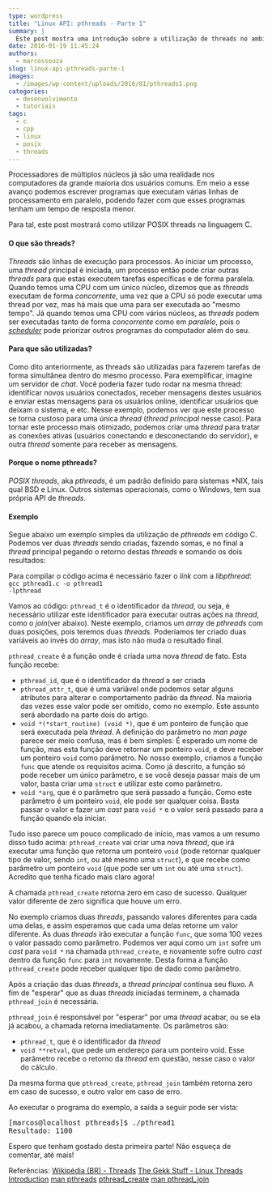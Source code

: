 ```yaml
---
type: wordpress
title: "Linux API: pthreads - Parte 1"
summary: |
  Este post mostra uma introdução sobre a utilização de threads no ambiente Linux.
date: 2016-01-19 11:45:24
authors:
  - marcossouza
slug: linux-api-pthreads-parte-1
images:
  - /images/wp-content/uploads/2016/01/pthreads1.png
categories:
  - desenvolvimento
  - tutoriais
tags:
  - c
  - cpp
  - linux
  - posix
  - threads
---
```


Processadores de múltiplos núcleos já são uma realidade nos computadores da grande maioria dos usuários comuns. Em meio a esse avanço podemos escrever programas que executam várias linhas de processamento em paralelo, podendo fazer com que esses programas tenham um tempo de resposta menor.

Para tal, este post mostrará como utilizar POSIX threads na linguagem C.
<h4>O que são threads?</h4>
<em>Threads</em> são linhas de execução para processos. Ao iniciar um processo, uma <em>thread</em> principal é iniciada, um processo então pode criar outras <em>threads</em> para que estas executem tarefas específicas e de forma paralela. Quando temos uma CPU com um único núcleo, dizemos que as <em>threads</em> executam de forma <em>concorrente</em>, uma vez que a CPU só pode executar uma thread por vez, mas há mais que uma para ser executada ao "mesmo tempo". Já quando temos uma CPU com vários núcleos, as <em>threads</em> podem ser executadas tanto de forma <em>concorrente</em> como em <em>paralelo</em>, pois o <a href="https://pt.wikipedia.org/wiki/Escalonamento_de_processos" target="_blank"><em>scheduler</em></a> pode priorizar outros programas do computador além do seu.

<!--more-->

<h4>Para que são utilizadas?</h4>
Como dito anteriormente, as threads são utilizadas para fazerem tarefas de forma simultânea dentro do mesmo processo. Para exemplificar, imagine um servidor de <em>chat</em>. Você poderia fazer tudo rodar na mesma thread: identificar novos usuários conectados, receber mensagens destes usuários e enviar estas mensagens para os usuários online, identificar usuários que deixam o sistema, e etc. Nesse exemplo, podemos ver que este processo se torna custoso para uma única <em>thread</em> (<em>thread principal</em> nesse caso). Para tornar este processo mais otimizado, podemos criar uma <em>thread</em> para tratar as conexões ativas (usuários conectando e desconectando do servidor), e outra <em>thread</em> somente para receber as mensagens.
<h4>Porque o nome pthreads?</h4>
<em>POSIX threads</em>, aka <em>pthreads</em>, é um padrão definido para sistemas *NIX, tais qual BSD e Linux. Outros sistemas operacionais, como o Windows, tem sua própria API de <em>threads</em>.
<h4>Exemplo</h4>
Segue abaixo um exemplo simples da utilização de <em>pthreads</em> em código C. Podemos ver duas <em>threads</em> sendo criadas, fazendo somas, e no final a <em>thread</em> principal pegando o retorno destas <em>threads</em> e somando os dois resultados:
<script src="//gistfy-app.herokuapp.com/github/ButecoOpenSource/exemplos/exemplos_c/pthreads/pthread1.c" type="text/javascript"></script>

Para compilar o código acima é necessário fazer o <em>link</em> com a <em>libpthread</em>:
<code>gcc pthread1.c -o pthread1 -lpthread</code>

Vamos ao código:
<code>pthread_t</code> é o identificador da <em>thread</em>, ou seja, é necessário utilizar este identificador para executar outras ações na <em>thread</em>, como o <em>join</em>(ver abaixo). Neste exemplo, criamos um <em>array</em> de <em>pthreads</em> com duas posições, pois teremos duas <em>threads</em>. Poderíamos ter criado duas variáveis ao invés do <em>array</em>, mas isto não muda o resultado final.

<code>pthread_create</code> é a função onde é criada uma nova <em>thread</em> de fato. Esta função recebe:
* <code>pthread_id</code>, que é o identificador da <em>thread</em> a ser criada
* <code>pthread_attr_t</code>, que é uma variável onde podemos setar alguns atributos para alterar o comportamento padrão da <em>thread</em>. Na maioria das vezes esse valor pode ser omitido, como no exemplo. Este assunto será abordado na parte dois do artigo.
* <code>void *(*start_routine) (void *)</code>, que é um ponteiro de função que será executada pela <em>thread</em>. A definição do parâmetro no <em>man page</em> parece ser meio confusa, mas é bem simples: É esperado um nome de função, mas esta função deve retornar um ponteiro <code>void</code>, e deve receber um ponteiro <code>void</code> como parâmetro. No nosso exemplo, criamos a função <code>func</code> que atende os requisitos acima. Como já descrito, a função só pode receber um único parâmetro, e se você deseja passar mais de um valor, basta criar uma <code>struct</code> e utilizar este como parâmetro.
* <code>void *arg</code>, que é o parâmetro que será passado a função. Como este parâmetro é um ponteiro <code>void</code>, ele pode ser qualquer coisa. Basta passar o valor e fazer um <em>cast</em> para <code>void *</code> e o valor será passado para a função quando ela iniciar.

Tudo isso parece um pouco complicado de início, mas vamos a um resumo disso tudo acima:
<code>pthread_create</code> vai criar uma nova <em>thread</em>, que irá executar uma função que retorna um ponteiro <code>void</code> (pode retornar qualquer tipo de valor, sendo <code>int</code>, ou até mesmo uma <code>struct</code>), e que recebe como parâmetro um ponteiro <code>void</code> (que pode ser um <code>int</code> ou até uma <code>struct</code>). Acredito que tenha ficado mais claro agora!

A chamada <code>pthread_create</code> retorna zero em caso de sucesso. Qualquer valor diferente de zero significa que houve um erro.

No exemplo criamos duas <em>threads</em>, passando valores diferentes para cada uma delas, e assim esperamos que cada uma delas retorne um valor diferente. As duas <em>threads</em> irão executar a função <code>func</code>, que soma 100 vezes o valor passado como parâmetro. Podemos ver aqui como um <code>int</code> sofre um <em>cast</em> para <code>void *</code> na chamada <code>pthread_create</code>, e novamente sofre outro <em>cast</em> dentro da função <code>func</code> para <code>int</code> novamente. Desta forma a função <code>pthread_create</code> pode receber qualquer tipo de dado como parâmetro.

Após a criação das duas <em>threads</em>, a <em>thread principal</em> continua seu fluxo. A fim de "esperar" que as duas <em>threads</em> iniciadas terminem, a chamada <code>pthread_join</code> é necessária.

<code>pthread_join</code> é responsável por "esperar" por uma <em>thread</em> acabar, ou se ela já acabou, a chamada retorna imediatamente. Os parâmetros são:
* <code>pthread_t</code>, que é o identificador da <em>thread</em>
* <code>void **retval</code>, que pede um endereço para um ponteiro void. Esse parâmetro recebe o retorno da <em>thread</em> em questão, nesse caso o valor do cálculo.

Da mesma forma que <code>pthread_create</code>, <code>pthread_join</code> também retorna zero em caso de sucesso, e outro valor em caso de erro.

Ao executar o programa do exemplo, a saída a seguir pode ser vista:
<pre>[marcos@localhost pthreads]$ ./pthread1
Resultado: 1100</pre>

Espero que tenham gostado desta primeira parte! Não esqueça de comentar, até mais!

Referências:
<a href="https://pt.wikipedia.org/wiki/Thread_(ci%C3%AAncia_da_computa%C3%A7%C3%A3o)" target="_blank">Wikipédia (BR) - Threads</a>
<a href="http://www.thegeekstuff.com/2012/03/linux-threads-intro/" target="_blank">The Gekk Stuff - Linux Threads Introduction</a>
<a href="http://man7.org/linux/man-pages/man7/pthreads.7.html" target="_blank">man pthreads</a>
<a href="http://man7.org/linux/man-pages/man3/pthread_create.3.html" target="_blank">pthread_create</a>
<a href="http://linux.die.net/man/3/pthread_join" target="_blank">man pthread_join</a>
